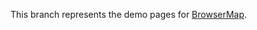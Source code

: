 This branch represents the demo pages for [BrowserMap](https://github.com/raducotescu/browsermap "BrowserMap").
